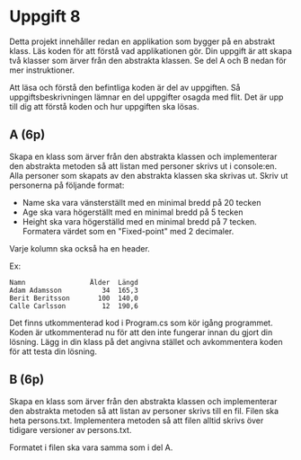 ﻿# Uppgift 8
Detta projekt innehåller redan en applikation som bygger på en
abstrakt klass. Läs koden för att förstå vad applikationen gör.
Din uppgift är att skapa två klasser som ärver från den abstrakta
klassen. Se del A och B nedan för mer instruktioner.

Att läsa och förstå den befintliga koden är del av uppgiften. Så
uppgiftsbeskrivningen lämnar en del uppgifter osagda med flit. Det
är upp till dig att förstå koden och hur uppgiften ska lösas.

## A (6p)
Skapa en klass som ärver från den abstrakta klassen och implementerar
den abstrakta metoden så att listan med personer skrivs ut i
console:en. Alla personer som skapats av den abstrakta klassen ska
skrivas ut. Skriv ut personerna på följande format:

* Name ska vara vänsterställt med en minimal bredd på 20 tecken
* Age ska vara högerställt med en minimal bredd på 5 tecken
* Height ska vara högerställd med en minimal bredd på 7 tecken.
  Formatera värdet som en "Fixed-point" med 2 decimaler.

Varje kolumn ska också ha en header.

Ex:
```
Namn                Ålder  Längd
Adam Adamsson          34  165,3
Berit Beritsson       100  140,0
Calle Carlsson         12  190,6
```

Det finns utkommenterad kod i Program.cs som kör igång programmet.
Koden är utkommenterad nu för att den inte fungerar innan du gjort
din lösning. Lägg in din klass på det angivna stället och
avkommentera koden för att testa din lösning.

## B (6p)
Skapa en klass som ärver från den abstrakta klassen och implementerar
den abstrakta metoden så att listan av personer skrivs till en fil.
Filen ska heta persons.txt. Implementera metoden så att filen alltid
skrivs över tidigare versioner av persons.txt.

Formatet i filen ska vara samma som i del A.

